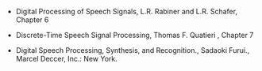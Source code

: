 - Digital Processing of Speech Signals, L.R. Rabiner and L.R. Schafer, Chapter 6

- Discrete-Time Speech Signal Processing, Thomas F. Quatieri , Chapter 7

- Digital Speech Processing, Synthesis, and Recognition., Sadaoki Furui., Marcel Deccer, Inc.: New York.
